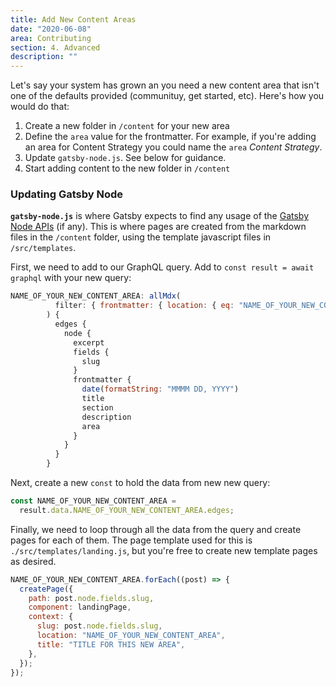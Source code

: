 ```yaml
---
title: Add New Content Areas
date: "2020-06-08"
area: Contributing
section: 4. Advanced
description: ""
---
```


Let's say your system has grown an you need a new content area that isn't one of the defaults provided (communituy, get started, etc). Here's how you would do that:

1. Create a new folder in `/content` for your new area
2. Define the `area` value for the frontmatter. For example, if you're adding an area for Content Strategy you could name the `area` _Content Strategy_.
3. Update `gatsby-node.js`. See below for guidance.
4. Start adding content to the new folder in `/content`

### Updating Gatsby Node

**`gatsby-node.js`** is where Gatsby expects to find any usage of the [Gatsby Node APIs](https://www.gatsbyjs.org/docs/node-apis/) (if any). This is where pages are created from the markdown files in the `/content` folder, using the template javascript files in `/src/templates`.

First, we need to add to our GraphQL query. Add to `const result = await graphql` with your new query:

```js
NAME_OF_YOUR_NEW_CONTENT_AREA: allMdx(
          filter: { frontmatter: { location: { eq: "NAME_OF_YOUR_NEW_CONTENT_AREA" } } }
        ) {
          edges {
            node {
              excerpt
              fields {
                slug
              }
              frontmatter {
                date(formatString: "MMMM DD, YYYY")
                title
                section
                description
                area
              }
            }
          }
        }
```

Next, create a new `const` to hold the data from new new query:

```js
const NAME_OF_YOUR_NEW_CONTENT_AREA =
  result.data.NAME_OF_YOUR_NEW_CONTENT_AREA.edges;
```

Finally, we need to loop through all the data from the query and create pages for each of them. The page template used for this is `./src/templates/landing.js`, but you're free to create new template pages as desired.

```js
NAME_OF_YOUR_NEW_CONTENT_AREA.forEach((post) => {
  createPage({
    path: post.node.fields.slug,
    component: landingPage,
    context: {
      slug: post.node.fields.slug,
      location: "NAME_OF_YOUR_NEW_CONTENT_AREA",
      title: "TITLE FOR THIS NEW AREA",
    },
  });
});
```
